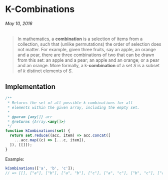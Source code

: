 # K-Combinations
###### May 10, 2016

> In mathematics, a **combination** is a selection of items from a collection, such that (unlike permutations) the order of selection does not matter. For example, given three fruits, say an apple, an orange and a pear, there are three combinations of two that can be drawn from this set: an apple and a pear; an apple and an orange; or a pear and an orange. More formally, a k-**combination** of a set *S* is a subset of *k* distinct elements of *S*.

## Implementation

```js
/**
 * Returns the set of all possible k-combinations for all
 * elements within the given array, including the empty set.
 *
 * @param {any[]} arr
 * @returns {Array.<any[]>}
 */
function kCombinations(set) {
  return set.reduce((acc, item) => acc.concat([
    ...acc.map((c) => [...c, item]),
  ]), [[]]);
}
```

Example:

```js
kCombinations(['a', 'b', 'c']);
// => [[], ["a"], ["b"], ["a", "b"], ["c"], ["a", "c"], ["b", "c"], ["a", "b", "c"]]
```
